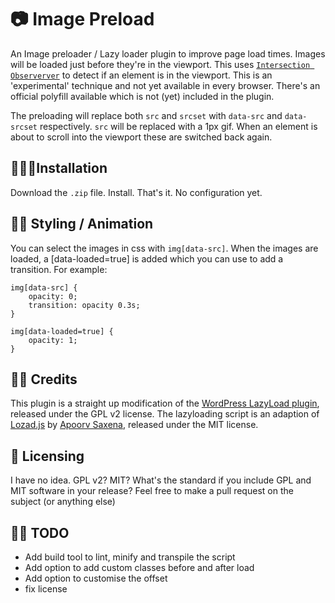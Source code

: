 # 📷 Image Preload
An Image preloader / Lazy loader plugin to improve page load times. 
Images will be loaded just before they're in the viewport. This uses [`Intersection Observerver`](https://developer.mozilla.org/en-US/docs/Web/API/Intersection_Observer_API) to detect if an element is in the viewport. This is an 'experimental' technique and not yet available in every browser. There's an official polyfill available which is not (yet) included in the plugin. 

The preloading will replace both `src` and `srcset` with `data-src` and `data-srcset` respectively. `src` will be replaced with a 1px gif. When an element is about to scroll into the viewport these are switched back again. 

## 👷🏼‍♀️Installation
Download the `.zip` file. Install. That's it. No configuration yet. 

## 💅🏼 Styling / Animation
You can select the images in css with `img[data-src]`. When the images are loaded, a [data-loaded=true] is added which you can use to add a transition. For example:

```
img[data-src] {
	opacity: 0;
	transition: opacity 0.3s;
}

img[data-loaded=true] {
	opacity: 1;
}
```

## 👌🏼 Credits
This plugin is a straight up modification of the [WordPress LazyLoad plugin](https://nl.wordpress.org/plugins/lazy-load/), released under the GPL v2 license. 
The lazyloading script is an adaption of [Lozad.js](https://github.com/ApoorvSaxena/lozad.js) by [Apoorv Saxena](https://apoorv.pro/), released under the MIT license. 

## 📎 Licensing
I have no idea. GPL v2? MIT? What's the standard if you include GPL and MIT software in your release? Feel free to make a pull request on the subject (or anything else)

## 👩‍🏭 TODO
* Add build tool to lint, minify and transpile the script
* Add option to add custom classes before and after load
* Add option to customise the offset
* fix license


